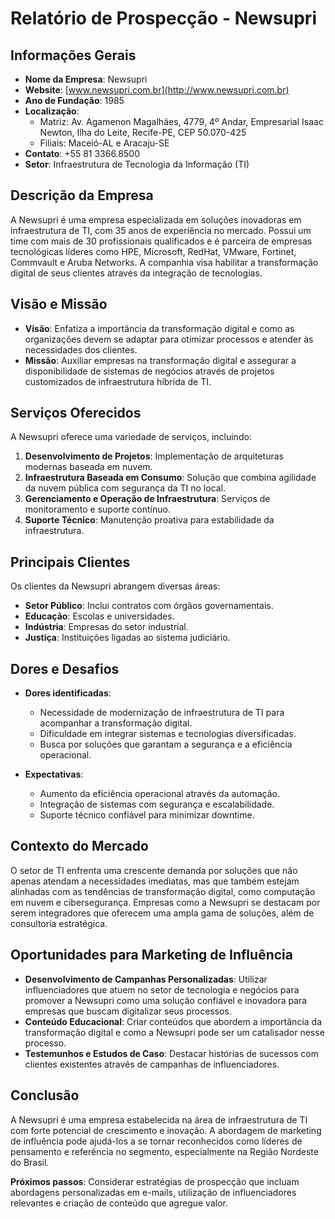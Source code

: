 # Relatório de Prospecção - Newsupri

## Informações Gerais
- **Nome da Empresa**: Newsupri
- **Website**: [www.newsupri.com.br](http://www.newsupri.com.br)
- **Ano de Fundação**: 1985
- **Localização**: 
  - Matriz: Av. Agamenon Magalhães, 4779, 4º Andar, Empresarial Isaac Newton, Ilha do Leite, Recife-PE, CEP 50.070-425
  - Filiais: Maceió-AL e Aracaju-SE
- **Contato**: +55 81 3366.8500
- **Setor**: Infraestrutura de Tecnologia da Informação (TI)

## Descrição da Empresa
A Newsupri é uma empresa especializada em soluções inovadoras em infraestrutura de TI, com 35 anos de experiência no mercado. Possui um time com mais de 30 profissionais qualificados e é parceira de empresas tecnológicas líderes como HPE, Microsoft, RedHat, VMware, Fortinet, Commvault e Aruba Networks. A companhia visa habilitar a transformação digital de seus clientes através da integração de tecnologias.

## Visão e Missão
- **Visão**: Enfatiza a importância da transformação digital e como as organizações devem se adaptar para otimizar processos e atender às necessidades dos clientes.
- **Missão**: Auxiliar empresas na transformação digital e assegurar a disponibilidade de sistemas de negócios através de projetos customizados de infraestrutura híbrida de TI.

## Serviços Oferecidos
A Newsupri oferece uma variedade de serviços, incluindo:
1. **Desenvolvimento de Projetos**: Implementação de arquiteturas modernas baseada em nuvem.
2. **Infraestrutura Baseada em Consumo**: Solução que combina agilidade da nuvem pública com segurança da TI no local.
3. **Gerenciamento e Operação de Infraestrutura**: Serviços de monitoramento e suporte contínuo.
4. **Suporte Técnico**: Manutenção proativa para estabilidade da infraestrutura.

## Principais Clientes
Os clientes da Newsupri abrangem diversas áreas:
- **Setor Público**: Inclui contratos com órgãos governamentais.
- **Educação**: Escolas e universidades.
- **Indústria**: Empresas do setor industrial.
- **Justiça**: Instituições ligadas ao sistema judiciário.

## Dores e Desafios
- **Dores identificadas**:
  - Necessidade de modernização de infraestrutura de TI para acompanhar a transformação digital.
  - Dificuldade em integrar sistemas e tecnologias diversificadas.
  - Busca por soluções que garantam a segurança e a eficiência operacional.
  
- **Expectativas**:
  - Aumento da eficiência operacional através da automação.
  - Integração de sistemas com segurança e escalabilidade.
  - Suporte técnico confiável para minimizar downtime.

## Contexto do Mercado
O setor de TI enfrenta uma crescente demanda por soluções que não apenas atendam a necessidades imediatas, mas que também estejam alinhadas com as tendências de transformação digital, como computação em nuvem e cibersegurança. Empresas como a Newsupri se destacam por serem integradores que oferecem uma ampla gama de soluções, além de consultoria estratégica.

## Oportunidades para Marketing de Influência
- **Desenvolvimento de Campanhas Personalizadas**: Utilizar influenciadores que atuem no setor de tecnologia e negócios para promover a Newsupri como uma solução confiável e inovadora para empresas que buscam digitalizar seus processos.
- **Conteúdo Educacional**: Criar conteúdos que abordem a importância da transformação digital e como a Newsupri pode ser um catalisador nesse processo.
- **Testemunhos e Estudos de Caso**: Destacar histórias de sucessos com clientes existentes através de campanhas de influenciadores.

## Conclusão
A Newsupri é uma empresa estabelecida na área de infraestrutura de TI com forte potencial de crescimento e inovação. A abordagem de marketing de influência pode ajudá-los a se tornar reconhecidos como líderes de pensamento e referência no segmento, especialmente na Região Nordeste do Brasil. 

**Próximos passos**: Considerar estratégias de prospecção que incluam abordagens personalizadas em e-mails, utilização de influenciadores relevantes e criação de conteúdo que agregue valor.